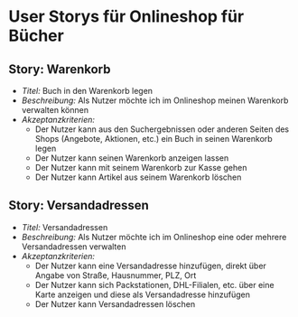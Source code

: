 # User Storys für Onlineshop für Bücher
## Story: Warenkorb
* *Titel:* Buch in den Warenkorb legen
* *Beschreibung:* Als Nutzer möchte ich im Onlineshop meinen Warenkorb verwalten können
* *Akzeptanzkriterien:*
    * Der Nutzer kann aus den Suchergebnissen oder anderen Seiten des Shops (Angebote, Aktionen, etc.) ein Buch in seinen Warenkorb legen
    * Der Nutzer kann seinen Warenkorb anzeigen lassen
    * Der Nutzer kann mit seinem Warenkorb zur Kasse gehen
    * Der Nutzer kann Artikel aus seinem Warenkorb löschen

## Story: Versandadressen
* *Titel:* Versandadressen
* *Beschreibung:* Als Nutzer möchte ich im Onlineshop eine oder mehrere Versandadressen verwalten
* *Akzeptanzkriterien:*
    * Der Nutzer kann eine Versandadresse hinzufügen, direkt über Angabe von Straße, Hausnummer, PLZ, Ort
    * Der Nutzer kann sich Packstationen, DHL-Filialen, etc. über eine Karte anzeigen und diese als Versandadresse hinzufügen
    * Der Nutzer kann Versandadressen löschen